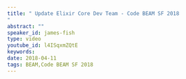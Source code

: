 ```yaml
---
title: " Update Elixir Core Dev Team - Code BEAM SF 2018
"
abstract: ""
speaker_id: james-fish
type: video
youtube_id: l4ISqxmZQtE
keywords: 
date: 2018-04-11
tags: BEAM,Code BEAM SF 2018
---
```


